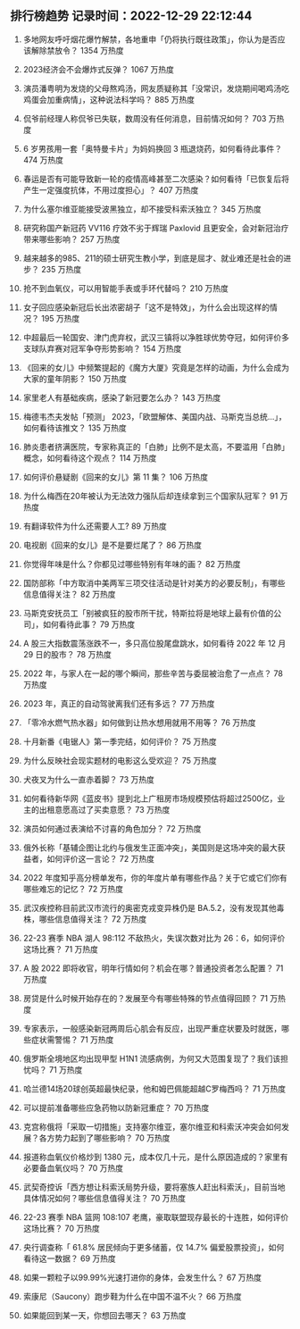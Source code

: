 
## 排行榜趋势 记录时间：2022-12-29 22:12:44
  
  1. 多地网友呼吁烟花爆竹解禁，各地重申「仍将执行既往政策」，你认为是否应该解除禁放令？ 1354 万热度
    
  2. 2023经济会不会爆炸式反弹？ 1067 万热度
    
  3. 演员潘粤明为发烧的父母熬鸡汤，网友质疑称其「没常识，发烧期间喝鸡汤吃鸡蛋会加重病情」，这种说法科学吗？ 885 万热度
    
  4. 侃爷前经理人称侃爷已失联，数周没有任何消息，目前情况如何？ 703 万热度
    
  5. 6 岁男孩用一套「奥特曼卡片」为妈妈换回 3 瓶退烧药，如何看待此事件？ 474 万热度
    
  6. 春运是否有可能导致新一轮的疫情高峰甚至二次感染？如何看待「已恢复后将产生一定强度抗体，不用过度担心」？ 407 万热度
    
  7. 为什么塞尔维亚能接受波黑独立，却不接受科索沃独立？ 345 万热度
    
  8. 研究称国产新冠药 VV116 疗效不劣于辉瑞 Paxlovid 且更安全，会对新冠治疗带来哪些影响？ 257 万热度
    
  9. 越来越多的985、211的硕士研究生教小学，到底是屈才、就业难还是社会的进步？ 235 万热度
    
  10. 抢不到血氧仪，可以用智能手表或手环代替吗？ 210 万热度
    
  11. 女子回应感染新冠后长出浓密胡子「这不是特效」，为什么会出现这样的情况？ 195 万热度
    
  12. 中超最后一轮国安、津门虎弃权，武汉三镇将以净胜球优势夺冠，如何评价多支球队弃赛对冠军争夺形势影响？ 154 万热度
    
  13. 《回来的女儿》中频繁提起的《魔方大厦》究竟是怎样的动画，为什么会成为大家的童年阴影？ 150 万热度
    
  14. 家里老人有基础疾病，感染了新冠要怎么办？ 143 万热度
    
  15. 梅德韦杰夫发帖「预测」 2023，「欧盟解体、美国内战、马斯克当总统…」，如何看待该推文？ 135 万热度
    
  16. 肺炎患者挤满医院，专家称真正的「白肺」比例不是太高，不要滥用「白肺」概念，如何看待这个观点？ 114 万热度
    
  17. 如何评价悬疑剧《回来的女儿》第 11 集？ 106 万热度
    
  18. 为什么梅西在20年被认为无法效力强队后却连续拿到三个国家队冠军？ 91 万热度
    
  19. 有翻译软件为什么还需要人工? 89 万热度
    
  20. 电视剧《回来的女儿》是不是要烂尾了？ 86 万热度
    
  21. 你觉得年味是什么？你都见过哪些特别有年味的画？ 82 万热度
    
  22. ​国防部称「中方取消中美两军三项交往活动是针对美方的必要反制」，有哪些信息值得关注？ 82 万热度
    
  23. 马斯克安抚员工「别被疯狂的股市所干扰，特斯拉将是地球上最有价值的公司」，如何看待此事？ 79 万热度
    
  24. A 股三大指数震荡涨跌不一，多只高位股尾盘跳水，如何看待 2022 年 12 月 29 日的股市？ 78 万热度
    
  25. 2022 年，与家人在一起的哪个瞬间，那些辛苦与委屈被治愈了一点点？ 78 万热度
    
  26. 2023 年，真正的自动驾驶离我们还有多远？ 77 万热度
    
  27. 「零冷水燃气热水器」如何做到让热水想用就用不用等？ 76 万热度
    
  28. 十月新番《电锯人》第一季完结，如何评价？ 75 万热度
    
  29. 为什么反映社会现实题材的电影这么受欢迎？ 75 万热度
    
  30. 犬夜叉为什么一直赤着脚？ 73 万热度
    
  31. 如何看待新华网《蓝皮书》提到北上广租房市场规模预估将超过2500亿，业主的出租意愿高过了买卖意愿？ 73 万热度
    
  32. 演员如何通过表演给不讨喜的角色加分？ 72 万热度
    
  33. 俄外长称「基辅企图让北约与俄发生正面冲突」，美国则是这场冲突的最大获益者，如何评价这一言论？ 72 万热度
    
  34. 2022 年度知乎高分榜单发布，你的年度片单有哪些作品？关于它或它们你有哪些难忘的记忆？ 72 万热度
    
  35. 武汉疾控称目前武汉市流行的奥密克戎变异株仍是 BA.5.2，没有发现其他毒株，哪些信息值得关注？ 72 万热度
    
  36. 22-23 赛季 NBA 湖人 98:112 不敌热火，失误次数对比为 26：6，如何评价这场比赛？ 71 万热度
    
  37. A 股 2022 即将收官，明年行情如何？机会在哪？普通投资者怎么配置？ 71 万热度
    
  38. 房贷是什么时候开始存在的？发展至今有哪些特殊的节点值得回顾？ 71 万热度
    
  39. 专家表示，一般感染新冠两周后心肌会有反应，出现严重症状要及时就医，哪些症状需警惕？ 71 万热度
    
  40. 俄罗斯全境地区均出现甲型 H1N1 流感病例，为何又大范围复现了？我们该担忧吗？ 71 万热度
    
  41. 哈兰德14场20球创英超最快纪录，他和姆巴佩能超越C罗梅西吗？ 71 万热度
    
  42. 可以提前准备哪些应急药物以防新冠重症？ 70 万热度
    
  43. 克宫称俄将「采取一切措施」支持塞尔维亚，塞尔维亚和科索沃冲突会如何发展？各方势力起到了哪些影响？ 70 万热度
    
  44. 报道称血氧仪价格炒到 1380 元，成本仅几十元，是什么原因造成的？家里有必要备血氧仪吗？ 70 万热度
    
  45. 武契奇控诉「西方想让科索沃局势升级，要将塞族人赶出科索沃」，目前当地具体情况如何？哪些信息值得关注？ 70 万热度
    
  46. 22-23 赛季 NBA 篮网 108:107 老鹰，豪取联盟现存最长的十连胜，如何评价这场比赛？ 70 万热度
    
  47. 央行调查称「 61.8% 居民倾向于更多储蓄，仅 14.7% 偏爱股票投资」，如何看待这一数据？ 69 万热度
    
  48. 如果一颗粒子以99.99%光速打进你的身体，会发生什么？ 67 万热度
    
  49. 索康尼（Saucony）跑步鞋为什么在中国不温不火？ 66 万热度
    
  50. 如果能回到某一天，你想回去哪天？ 63 万热度
    